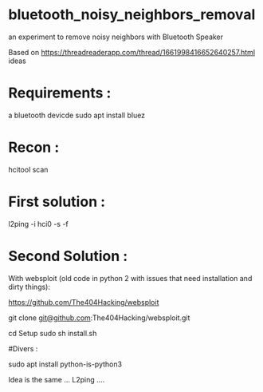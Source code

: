 # bluetooth_noisy_neighbors_removal
an experiment to remove noisy neighbors with Bluetooth Speaker

Based on https://threadreaderapp.com/thread/1661998416652640257.html ideas

# Requirements :

a bluetooth devicde 
sudo apt install bluez

# Recon : 

hcitool scan

# First solution :

l2ping -i hci0 -s -f

# Second Solution : 

With websploit (old code in python 2 with issues that need installation and dirty things):

https://github.com/The404Hacking/websploit

git clone git@github.com:The404Hacking/websploit.git

cd Setup
sudo sh install.sh

#Divers :

sudo apt install python-is-python3

Idea is the same ... L2ping ....


